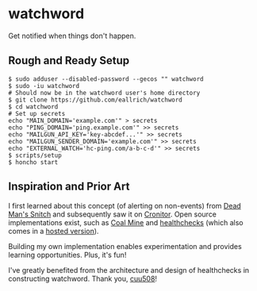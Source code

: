 watchword
=========

Get notified when things don't happen.

Rough and Ready Setup
---------------------
```shell
$ sudo adduser --disabled-password --gecos "" watchword
$ sudo -iu watchword
# Should now be in the watchword user's home directory
$ git clone https://github.com/eallrich/watchword
$ cd watchword
# Set up secrets
echo "MAIN_DOMAIN='example.com'" > secrets
echo "PING_DOMAIN='ping.example.com'" >> secrets
echo "MAILGUN_API_KEY='key-abcdef...'" >> secrets
echo "MAILGUN_SENDER_DOMAIN='example.com'" >> secrets
echo "EXTERNAL_WATCH='hc-ping.com/a-b-c-d'" >> secrets
$ scripts/setup
$ honcho start
```

Inspiration and Prior Art
-------------------------
I first learned about this concept (of alerting on non-events) from
[Dead Man's Snitch](https://deadmanssnitch.com/) and subsequently saw it on
[Cronitor](https://cronitor.io/). Open source implementations exist, such as
[Coal Mine](https://github.com/quantopian/coal-mine) and
[healthchecks](https://github.com/healthchecks/healthchecks) (which also comes
in a [hosted version](https://healthchecks.io/)).

Building my own implementation enables experimentation and provides learning
opportunities. Plus, it's fun!

I've greatly benefited from the architecture and design of healthchecks in
constructing watchword. Thank you, [cuu508](https://github.com/cuu508)!
